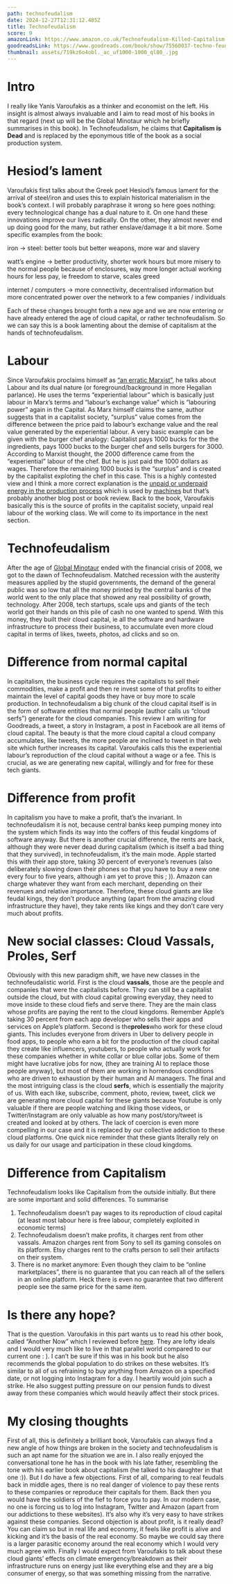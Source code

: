```yaml
---
path: technofeudalism
date: 2024-12-27T12:31:12.485Z
title: Technofeudalism
score: 9
amazonLink: https://www.amazon.co.uk/Technofeudalism-Killed-Capitalism-Yanis-Varoufakis/dp/1847927270
goodreadsLink: https://www.goodreads.com/book/show/75560037-techno-feudalism
thumbnail: assets/719kz6o4obl._ac_uf1000-1000_ql80_.jpg
---
```

# Intro

I really like Yanis Varoufakis as a thinker and economist on the left. His insight is almost always invaluable and I aim to read most of his books in that regard (next up will be the Global Minotaur which he briefly summarises in this book). In Technofeudalism, he claims that **Capitalism is Dead** and is replaced by the eponymous title of the book as a social production system.

# Hesiod’s lament

Varoufakis first talks about the Greek poet Hesiod’s famous lament for the arrival of steel/iron and uses this to explain historical materialism in the book’s context. I will probably paraphrase it wrong so here goes nothing: every technological change has a dual nature to it. On one hand these innovations improve our lives radically. On the other, they almost never end up doing good for the many, but rather enslave/damage it a bit more. Some specific examples from the book:

iron → steel: better tools but better weapons, more war and slavery

watt’s engine → better productivity, shorter work hours but more misery to the normal people because of enclosures, way more longer actual working hours for less pay, ie freedom to starve, scales greed

internet / computers → more connectivity, decentralised information but more concentrated power over the network to a few companies / individuals

Each of these changes brought forth a new age and we are now entering or have already entered the age of cloud capital, or rather technofeudalism. So we can say this is a book lamenting about the demise of capitalism at the hands of technofeudalism.

# Labour

Since Varoufakis proclaims himself as [“an erratic Marxist”](https://www.theguardian.com/news/2015/feb/18/yanis-varoufakis-how-i-became-an-erratic-marxist), he talks about Labour and its dual nature (or foreground/background in more Hegalian parlance). He uses the terms “experiential labour” which is basically just labour in Marx’s terms and “labour’s exchange value” which is “labouring power” again in the Capital. As Marx himself claims the same, author suggests that in a capitalist society, “surplus” value comes from the difference between the price paid to labour’s exchange value and the real value generated by the experiential labour. A very basic example can be given with the burger chef analogy: Capitalist pays 1000 bucks for the the ingredients, pays 1000 bucks to the burger chef and sells burgers for 3000. According to Marxist thought, the 2000 difference came from the “experiential” labour of the chef. But he is just paid the 1000 dollars as wages. Therefore the remaining 1000 bucks is the “surplus” and is created by the capitalist exploting the chef in this case. This is a highly contested view and I think a more correct explanation is the [unpaid or underpaid energy in the production process](https://open.substack.com/pub/profstevekeen/p/the-role-of-energy-in-production?selection=9eb9eea6-cf90-4d0d-98ac-ec9079e6b621&utm_campaign=post-share-selection&utm_medium=web) which is used by [machines](https://www.youtube.com/watch?v=iqMBGvpKAwo) but that’s probably another blog post or book review. Back to the book, Varoufakis basically this is the source of profits in the capitalist society, unpaid real labour of the working class. We will come to its importance in the next section.

# Technofeudalism


After the age of [Global Minotaur](https://www.goodreads.com/book/show/11415678-the-global-minotaur) ended with the financial crisis of 2008, we got to the dawn of Technofeudalism. Matched recession with the austerity measures applied by the stupid governments, the demand of the general public was so low that all the money printed by the central banks of the world went to the only place that showed any real possibility of growth, technology. After 2008, tech startups, scale ups and giants of the tech world got their hands on this pile of cash no one wanted to spend. With this money, they built their cloud capital, ie all the software and hardware infrastructure to process their business, to accumulate even more cloud capital in terms of likes, tweets, photos, ad clicks and so on.

# Difference from normal capital

In capitalism, the business cycle requires the capitalists to sell their commodities, make a profit and then re invest some of that profits to either maintain the level of capital goods they have or buy more to scale production. In technofeudalism a big chunk of the cloud capital itself is in the form of software entities that normal people (author calls us “cloud serfs”) generate for the cloud companies. This review I am writing for Goodreads, a tweet, a story in Instagram, a post in Facebook are all items of cloud capital. The beauty is that the more cloud capital a cloud company accumulates, like tweets, the more people are inclined to tweet in that web site which further increases its capital. Varoufakis calls this the experiential labour’s reproduction of the cloud capital without a wage or a fee. This is crucial, as we are generating new capital, willingly and for free for these tech giants.

# Difference from profit

In capitalism you have to make a profit, that’s the invariant. In technofeudalism it is not, because central banks keep pumping money into the system which finds its way into the coffers of this feudal kingdoms of software anyway. But there is another crucial difference, the rents are back, although they were never dead during capitalism (which is itself a bad thing that they survived), in technofeudalism, it’s the main mode. Apple started this with their app store, taking 30 percent of everyone’s revenues (also deliberately slowing down their phones so that you have to buy a new one every four to five years, although i am yet to prove this ; )). Amazon can charge whatever they want from each merchant, depending on their revenues and relative importance. Therefore, these cloud giants are like feudal kings, they don’t produce anything (apart from the amazing cloud infrastructure they have), they take rents like kings and they don’t care very much about profits.

# New social classes: Cloud Vassals, Proles, Serf

Obviously with this new paradigm shift, we have new classes in the technofeudalistic world. First is the cloud **vassals**, those are the people and companies that were the capitalists before. They can still be a capitalist outside the cloud, but with cloud capital growing everyday, they need to move inside to these cloud fiefs and serve there. They are the main class whose profits are paying the rent to the cloud kingdoms. Remember Apple’s taking 30 percent from each app developer who sells their apps and services on Apple’s platform. Second is the**proles**who work for these cloud giants. This includes everyone from drivers in Uber to delivery people in food apps, to people who earn a bit for the production of the cloud capital they create like influencers, youtubers, to people who actually work for these companies whether in white collar or blue collar jobs. Some of them might have lucrative jobs for now, (they are training AI to replace those people anyway), but most of them are working in horrendous conditions who are driven to exhaustion by their human and AI managers. The final and the most intriguing class is the cloud **serfs**, which is essentially the majority of us. With each like, subscribe, comment, photo, review, tweet, click we are generating more cloud capital for these giants because Youtube is only valuable if there are people watching and liking those videos, or Twitter/Instagram are only valuable as how many post/story/tweet is created and looked at by others. The lack of coercion is even more compelling in our case and it is replaced by our collective addiction to these cloud platforms. One quick nice reminder that these giants literally rely on us daily for our usage and participation in these cloud kingdoms.

# Difference from Capitalism

Technofeudalism looks like Capitalism from the outside initially. But there are some important and solid differences. To summarise

1. Technofeudalism doesn’t pay wages to its reproduction of cloud capital (at least most labour here is free labour, completely exploited in economic terms)
2. Technofeudalism doesn’t make profits, it charges rent from other vassals. Amazon charges rent from Sony to sell its gaming consoles on its platform. Etsy charges rent to the crafts person to sell their artifacts on their system.
3. There is no market anymore: Even though they claim to be “online marketplaces”, there is no guarantee that you can reach all of the sellers in an online platform. Heck there is even no guarantee that two different people see the same price for the same item.

# Is there any hope?

That is the question. Varoufakis in this part wants us to read his other book, called “Another Now” which I reviewed before [here](https://erkinunlu.net/books/another_now). They are lofty ideals and I would very much like to live in that parallel world compared to our current one : ). I can’t be sure if this was in his book but he also recommends the global population to do strikes on these websites. It’s similar to all of us refraining to buy anything from Amazon on a specified date, or not logging into Instagram for a day. I heartily would join such a strike. He also suggest putting pressure on our pension funds to divest away from these companies which would heavily affect their stock prices.

# My closing thoughts

First of all, this is definitely a brilliant book, Varoufakis can always find a new angle of how things are broken in the society and technofeudalism is such an apt name for the situation we are in. I also really enjoyed the conversational tone he has in the book with his late father, resembling the tone with his earlier book about capitalism (he talked to his daughter in that one :)). But I do have a few objections. First of all, comparing to real feudals back in middle ages, there is no real danger of violence to pay these rents to these companies or reproduce their capitals for them. Back then you would have the soldiers of the fief to force you to pay. In our modern case, no one is forcing us to log into Instagram, Twitter and Amazon (apart from our addictions to these websites). It’s also why it’s very easy to have strikes against these companies. Second objection is about profit, is it really dead? You can claim so but in real life and economy, it feels like profit is alive and kicking and it’s the basis of the real economy. So maybe we could say there is a larger parasitic economy around the real economy which I would very much agree with. Finally I would expect from Varoufakis to talk about these cloud giants’ effects on climate emergency/breakdown as their infrastructure runs on energy just like everything else and they are a big consumer of energy, so that was something missing from the narrative.